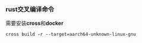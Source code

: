 ### rust交叉编译命令

需要安装**cross**和**docker**

```
cross build -r --target=aarch64-unknown-linux-gnu
```
